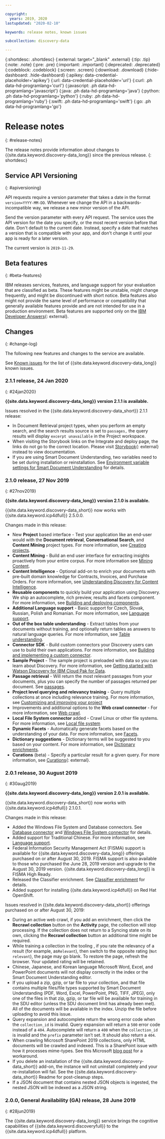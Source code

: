 ```yaml
---

copyright:
  years: 2019, 2020
lastupdated: "2020-02-10"

keywords: release notes, known issues

subcollection: discovery-data

---
```


{:shortdesc: .shortdesc}
{:external: target="_blank" .external}
{:tip: .tip}
{:note: .note}
{:pre: .pre}
{:important: .important}
{:deprecated: .deprecated}
{:codeblock: .codeblock}
{:screen: .screen}
{:download: .download}
{:hide-dashboard: .hide-dashboard}
{:apikey: data-credential-placeholder='apikey'} 
{:url: data-credential-placeholder='url'}
{:curl: .ph data-hd-programlang='curl'}
{:javascript: .ph data-hd-programlang='javascript'}
{:java: .ph data-hd-programlang='java'}
{:python: .ph data-hd-programlang='python'}
{:ruby: .ph data-hd-programlang='ruby'}
{:swift: .ph data-hd-programlang='swift'}
{:go: .ph data-hd-programlang='go'}

# Release notes
{: #release-notes}

The release notes provide information about changes to {{site.data.keyword.discovery-data_long}} since the previous release.
{: shortdesc}

## Service API Versioning
{: #apiversioning}

API requests require a version parameter that takes a date in the format `version=YYYY-MM-DD`. Whenever we change the API in a backwards-incompatible way, we release a new minor version of the API.

Send the version parameter with every API request. The service uses the API version for the date you specify, or the most recent version before that date. Don't default to the current date. Instead, specify a date that matches a version that is compatible with your app, and don't change it until your app is ready for a later version.

The current version is `2019-11-29`.

## Beta features
{: #beta-features}

IBM releases services, features, and language support for your evaluation that are classified as beta. These features might be unstable, might change frequently, and might be discontinued with short notice. Beta features also might not provide the same level of performance or compatibility that generally available features provide and are not intended for use in a production environment. Beta features are supported only on the [IBM Developer Answers](https://developer.ibm.com/answers/topics/watson-discovery/){: external}.

## Changes
{: #change-log}

The following new features and changes to the service are available.

See [Known issues](/docs/discovery-data?topic=discovery-data-known-issues) for the list of {{site.data.keyword.discovery-data_long}} known issues.

### 2.1.1 release, 24 Jan 2020
{: #24jan2020}

**{{site.data.keyword.discovery-data_long}} version 2.1.1 is available.**

Issues resolved in the {{site.data.keyword.discovery-data_short}} 2.1.1 release:

  -  In Document Retrieval project types, when you perform an empty search, and the search results source is set to `passages,` the query results will display `excerpt unavailable` in the Project workspace.
  -  When visiting the Storybook links on the Integrate and deploy page, the links do not go to the correct location. Please visit [Storybook](https://watson-developer-cloud.github.io/discovery-components/storybook){: external} instead to view documentation.
  -  If you are using Smart Document Understanding, two variables need to be set during installation or reinstallation. See [Environment variable settings for Smart Document Understanding](/docs/discovery-data?topic=discovery-data-troubleshoot#troubleshoot-sdu) for details.


### 2.1.0 release, 27 Nov 2019
{: #27nov2019}

**{{site.data.keyword.discovery-data_long}} version 2.1.0 is available.** 

{{site.data.keyword.discovery-data_short}} now works with {{site.data.keyword.icp4dfull}} 2.5.0.0.

Changes made in this release:

  -  New **Project** based interface - Test your application like an end-user would with the **Document retrieval**, **Conversational Search**, and **Content Mining** project types. For more information, see [Creating projects](/docs/discovery-data?topic=discovery-data-projects).
  -  **Content Mining** - Build an end user interface for extracting insights proactively from your entire corpus. For more information see [Mining Content](/docs/discovery-data?topic=discovery-data-contentminerapp).
  -  **Content Intelligence** - Optional add-on to enrich your documents with pre-built domain knowledge for Contracts, Invoices, and Purchase Orders. For more information, see [Understanding Discovery for Content Intelligence](/docs/discovery-data?topic=discovery-data-output_schema).
  -  **Reusable components** to quickly build your application using Discovery. We ship an autocomplete, rich preview, results and facets component. For more information, see [Building and deploying components](/docs/discovery-data?topic=discovery-data-deploy).
  -  **Additional Language support** - Basic support for Czech, Slovak, Russian, Polish and Romanian. For more information, see [Language support](/docs/discovery-data?topic=discovery-data-language-support).
  -  **Out of the box table understanding** - Extract tables from your documents without training, and optionally return tables as answers to natural language queries. For more information, see [Table understanding](/docs/discovery-data?topic=discovery-data-understanding_tables). 
  -  **Connector SDK** - Build custom connectors your Discovery users can use to build their own applications. For more information, see [Building and implementing a custom connector](/docs/discovery-data?topic=discovery-data-build-connector).
  -  **Sample Project** - The sample project is preloaded with data so you can learn about Discovery. For more information, see [Getting started with Watson Discovery for IBM Cloud Pak for Data](/docs/discovery-data?topic=discovery-data-getting-started).
  -  **Passage retrieval** - Will return the most relevant passages from your documents, plus you can specify the number of passages returned per document. See [passages](/docs/discovery-data?topic=discovery-data-query-parameters#passages).
  -  **Project level querying and relevancy training** - Query multiple collections at once including relevance training. For more information, see [Customizing and improving your project](/docs/discovery-data?topic=discovery-data-improve)
  -  Improvements and additional options to the **Web crawl connector** - For more information, see [Web crawl](/docs/discovery-data?topic=discovery-data-collections#connectwebcrawl).
  -  **Local File System connector** added - Crawl Linux or other file systems. For more information, see [Local file system](/docs/discovery-data?topic=discovery-data-collections#localfilesystemconnect)
  -  **Dynamic Facets** - Automatically generate facets based on the understanding of your data. For more information, see [Facets](/docs/discovery-data?topic=discovery-data-facets).
  -  **Dictionary suggestions** - Dictionary terms will be suggested to you based on your content. For more information, see [Dictionary enrichments](/docs/discovery-data?topic=discovery-data-create-enrichments#dictionary-enrichment).
  -  **Curations** (beta) - Specify a particular result for a given query. For more information, see [Curations](https://cloud.ibm.com/apidocs/discovery/discovery-data-v2#create-curation){: external}.


### 2.0.1 release, 30 August 2019
{: #30aug2019}

**{{site.data.keyword.discovery-data_long}} version 2.0.1 is available.** 

{{site.data.keyword.discovery-data_short}} now works with {{site.data.keyword.icp4dfull}} 2.1.0.1. 

Changes made in this release:

  -  Added the Windows File System and Database connectors.  See [Database connector](/docs/discovery-data?topic=discovery-data-collections#databaseconnect) and [Windows File System connector](/docs/discovery-data?topic=discovery-data-collections#windowsfilesystemconnect) for details.
  -  Added support for Traditional Chinese. For more information, see [Language support](/docs/discovery-data?topic=discovery-data-language-support).
  -  Federal Information Security Management Act (FISMA) support is available for {{site.data.keyword.discovery-data_long}} offerings purchased on or after August 30, 2019. FISMA support is also available to those who purchased the June 28, 2019 version and upgrade to the August 30, 2019 version. {{site.data.keyword.discovery-data_long}} is FISMA High Ready.
  -  Released the Classifier enrichment. See [Classifier enrichment](/docs/discovery-data?topic=discovery-data-create-enrichments#classifier-enrichment) for details.
  -  Added support for installing {{site.data.keyword.icp4dfull}} on Red Hat OpenShift.

Issues resolved in {{site.data.keyword.discovery-data_short}} offerings purchased on or after August 30, 2019:

-  During an active web crawl, if you add an enrichment, then click the **Recrawl collection** button on the **Activity** page, the collection will stop processing. If the collection does not return to a Syncing state on its own, clicking the **Recrawl collection** button an additional time might be required.
-  While training a collection in the tooling , if you rate the relevancy of a result (for example, as`Relevant`), then switch to the opposite rating (`Not relevant`), the page may go blank. To restore the page, refresh the browser. Your updated rating will be retained.
-  Chinese, Japanese, and Korean language Microsoft Word, Excel, and PowerPoint documents will not display correctly in the index or the Smart Document Understanding editor.
-  If you upload a zip, gzip, or tar file to your collection, and that file contains multiple files/file types supported by Smart Document Understanding (PDF, Word, Excel, PowerPoint, PNG, TIFF, JPEG), only one of the files in that zip, gzip, or tar file will be available for training in the SDU editor (unless the SDU document limit has already been met). All of the documents will be available in the index. Unzip the file before uploading to avoid this issue.
-  Query expansion and autocomplete return the wrong error code when the `collection_id` is invalid. Query expansion will return a `500` error code instead of a `404`. Autocomplete will return a `400` when the `collection_id` is invalid and the `prefix` parameter isn’t set. It should also return a `404`.
-  When crawling Microsoft SharePoint 2019 collections, only HTML documents will be crawled and indexed. This is a SharePoint issue with how it processes mime-types. See this Microsoft [blog post](https://blog.stefan-gossner.com/2018/11/30/common-issue-sp2019-items-in-document-libraries-are-downloaded-with-mime-type-application-octet-stream-rather-than-the-accurate-one/) for a workaround.
-  If you delete an installation of the {{site.data.keyword.discovery-data_short}} add-on, the instance will not uninstall completely and your re-installation will fail. See the {{site.data.keyword.discovery-data_short}} Readme for post-cleanup steps.
-  If a JSON document that contains nested JSON objects is ingested, the nested JSON will be indexed as a JSON string.    

### 2.0.0, General Availability (GA) release, 28 June 2019
{: #28jun2019}

The {{site.data.keyword.discovery-data_long}} service brings the cognitive capabilities of {{site.data.keyword.discoveryfull}} to the {{site.data.keyword.icp4dfull}} platform.